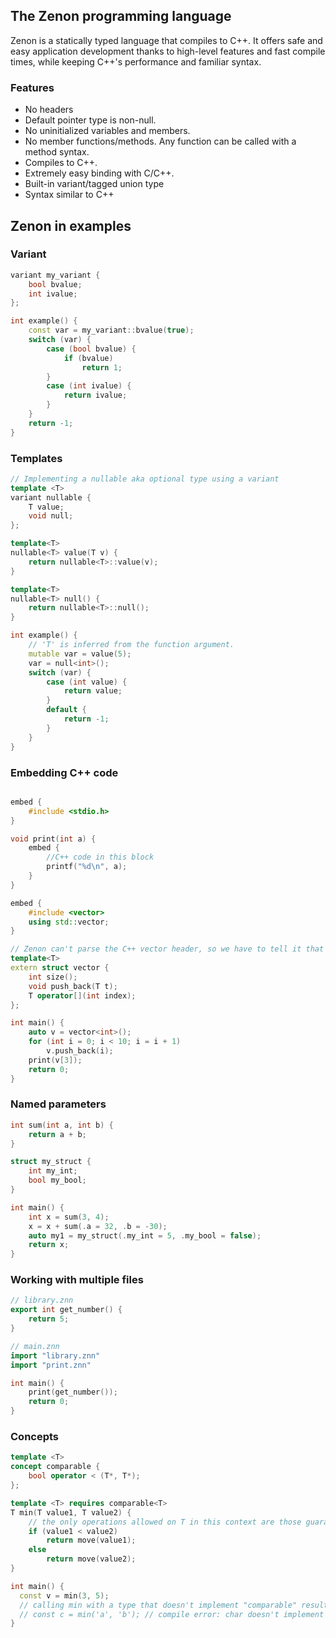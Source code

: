 ## The Zenon programming language

Zenon is a statically typed language that compiles to C++. It offers safe and easy application development thanks to high-level features and fast compile times, while keeping C++'s performance and familiar syntax.


### Features
* No headers
* Default pointer type is non-null.
* No uninitialized variables and members.
* No member functions/methods. Any function can be called with a method syntax.
* Compiles to C++.
* Extremely easy binding with C/C++.
* Built-in variant/tagged union type
* Syntax similar to C++

## Zenon in examples

### Variant

``` C++
variant my_variant {
    bool bvalue;
    int ivalue;
};

int example() {
    const var = my_variant::bvalue(true);
    switch (var) {
        case (bool bvalue) {
            if (bvalue)
                return 1;
        }
        case (int ivalue) {
            return ivalue;
        }
    }
    return -1;
}

```

### Templates
``` C++
// Implementing a nullable aka optional type using a variant
template <T>
variant nullable {
    T value;
    void null;
};

template<T>
nullable<T> value(T v) {
    return nullable<T>::value(v);
}

template<T>
nullable<T> null() {
    return nullable<T>::null();
}

int example() {
    // 'T' is inferred from the function argument.
    mutable var = value(5);
    var = null<int>();
    switch (var) {
        case (int value) {
            return value;
        }
        default {
            return -1;
        }
    }
}
```

### Embedding C++ code
``` C++

embed {
    #include <stdio.h>
}

void print(int a) {
    embed {
        //C++ code in this block
        printf("%d\n", a);
    }
}

embed {
    #include <vector>
    using std::vector;
}

// Zenon can't parse the C++ vector header, so we have to tell it that 'vector' exists and how to use it. 
template<T>
extern struct vector {
    int size();
    void push_back(T t);
    T operator[](int index);
};

int main() {
    auto v = vector<int>();
    for (int i = 0; i < 10; i = i + 1)
        v.push_back(i);
    print(v[3]);
    return 0;
}

```

### Named parameters
``` C++
int sum(int a, int b) {
    return a + b;
}

struct my_struct {
    int my_int;
    bool my_bool;
}

int main() {
    int x = sum(3, 4);
    x = x + sum(.a = 32, .b = -30);
    auto my1 = my_struct(.my_int = 5, .my_bool = false);
    return x;
}
```

### Working with multiple files
``` C++
// library.znn
export int get_number() {
    return 5;
}
```
``` C++
// main.znn
import "library.znn"
import "print.znn"

int main() {
    print(get_number());
    return 0;
}
```

### Concepts
``` C++
template <T>
concept comparable {
    bool operator < (T*, T*);
};

template <T> requires comparable<T>
T min(T value1, T value2) {
    // the only operations allowed on T in this context are those guaranteed by comparable<T>
    if (value1 < value2)
        return move(value1);
    else
        return move(value2);
}

int main() {
  const v = min(3, 5);
  // calling min with a type that doesn't implement "comparable" results in a compile error one the spot
  // const c = min('a', 'b'); // compile error: char doesn't implement operator < required by "comparable"
}
```
